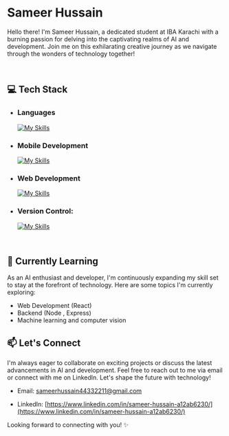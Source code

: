 # Sameer Hussain
Hello there! I'm Sameer Hussain, a dedicated student at IBA Karachi with a burning passion for delving into the captivating realms of AI and development. Join me on this exhilarating creative journey as we navigate through the wonders of technology together!

<br>

## 💻 Tech Stack

- ### Languages
  
  [![My Skills](https://skillicons.dev/icons?i=java,python,dart,js,c)](https://skillicons.dev)

- ### Mobile Development
  
  [![My Skills](https://skillicons.dev/icons?i=flutter)](https://skillicons.dev)
  
- ### Web Development

   [![My Skills](https://skillicons.dev/icons?i=html,css,js)](https://skillicons.dev)
   

- ### Version Control:
  
    [![My Skills](https://skillicons.dev/icons?i=git,github)](https://skillicons.dev)

<br>

## 🌱 Currently Learning

As an AI enthusiast and developer, I'm continuously expanding my skill set to stay at the forefront of technology. Here are some topics I'm currently exploring:

- Web Development (React) 
- Backend (Node , Express)
- Machine learning and computer vision

## 📫 Let's Connect

  I'm always eager to collaborate on exciting projects or discuss the latest advancements in AI and development. Feel free to reach out to me via email or connect with me on LinkedIn. Let's shape the future with technology!

- Email: [sameerhussain44332211@gmail.com](sameerhussain44332211@gmail.com)

- LinkedIn: [https://www.linkedin.com/in/sameer-hussain-a12ab6230/](https://www.linkedin.com/in/sameer-hussain-a12ab6230/)

Looking forward to connecting with you! ✨


